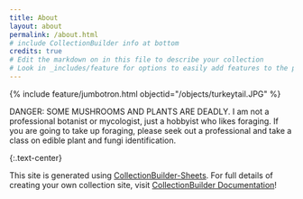 ```yaml
---
title: About
layout: about
permalink: /about.html
# include CollectionBuilder info at bottom
credits: true
# Edit the markdown on in this file to describe your collection
# Look in _includes/feature for options to easily add features to the page
---
```

{% include feature/jumbotron.html objectid="/objects/turkeytail.JPG" %}

DANGER: SOME MUSHROOMS AND PLANTS ARE DEADLY. I am not a professional botanist or mycologist, just a hobbyist who likes foraging. If you are going to take up foraging, please seek out a professional and take a class on edible plant and fungi identification. 



{:.text-center}

This site is generated using [CollectionBuilder-Sheets](https://github.com/CollectionBuilder/collectionbuilder-sheets). For full details of creating your own collection site, visit [CollectionBuilder Documentation](https://collectionbuilder.github.io/cb-docs/)!
